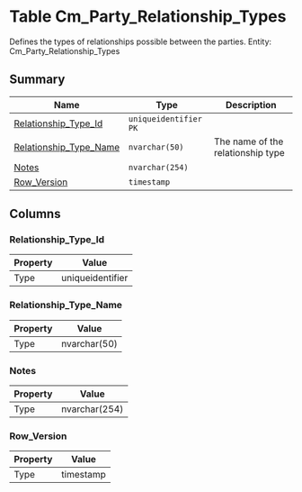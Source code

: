 # Table Cm_Party_Relationship_Types

Defines the types of relationships possible between the parties. Entity: Cm_Party_Relationship_Types

## Summary

| Name | Type | Description |
| - | - | --- |
|[Relationship_Type_Id](#relationship_type_id)|`uniqueidentifier` `PK`||
|[Relationship_Type_Name](#relationship_type_name)|`nvarchar(50)` |The name of the relationship type|
|[Notes](#notes)|`nvarchar(254)` ||
|[Row_Version](#row_version)|`timestamp` ||

## Columns

### Relationship_Type_Id

| Property | Value |
| - | - |
|Type|uniqueidentifier|

### Relationship_Type_Name

| Property | Value |
| - | - |
|Type|nvarchar(50)|

### Notes

| Property | Value |
| - | - |
|Type|nvarchar(254)|

### Row_Version

| Property | Value |
| - | - |
|Type|timestamp|


